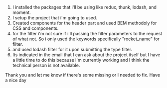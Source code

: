 1. I installed the packages that i'll be using like redux, thunk, lodash, and moment.
2. I setup the project that i'm going to used.
3. Created components for the header part and used BEM methodoly for CSS and components.
4. for the filter i'm not sure if i'll passing the filter parameters to the request
of what not. So i only used the keywords specifically "rocket_name" for filter.
5. and used lodash filter for it upon submitting the type filter.
6. Its indicated in the email that I can ask about the project itself but I have a little time to do this
because i'm currently working and I think the technical person is not available.

Thank you and let me know if there's some missing or I needed to fix. Have a nice day
